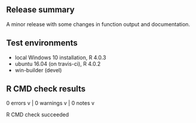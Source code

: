 ## Release summary
A minor release with some changes in function output and documentation.

## Test environments
* local Windows 10 installation, R 4.0.3
* ubuntu 16.04 (on travis-ci), R 4.0.2
* win-builder (devel)

## R CMD check results

0 errors v | 0 warnings v | 0 notes v

R CMD check succeeded
